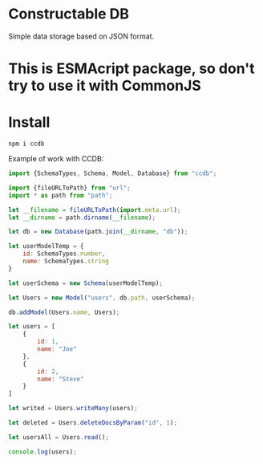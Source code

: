 # **C**onstru**c**table DB

Simple data storage based on JSON format.

# This is ESMAcript package, so don't try to use it with CommonJS

# Install
```
npm i ccdb
```

Example of work with CCDB:
```js 
import {SchemaTypes, Schema, Model, Database} from "ccdb";

import {fileURLToPath} from "url";
import * as path from "path";

let __filename = fileURLToPath(import.meta.url);
let __dirname = path.dirname(__filename);

let db = new Database(path.join(__dirname, "db"));

let userModelTemp = {
	id: SchemaTypes.number,
	name: SchemaTypes.string
}

let userSchema = new Schema(userModelTemp);

let Users = new Model("users", db.path, userSchema);

db.addModel(Users.name, Users);

let users = [
	{
		id: 1,
		name: "Joe"
	},
	{
		id: 2,
		name: "Steve"
	}
]

let writed = Users.writeMany(users);

let deleted = Users.deleteDocsByParam("id", 1);

let usersAll = Users.read();

console.log(users);

```